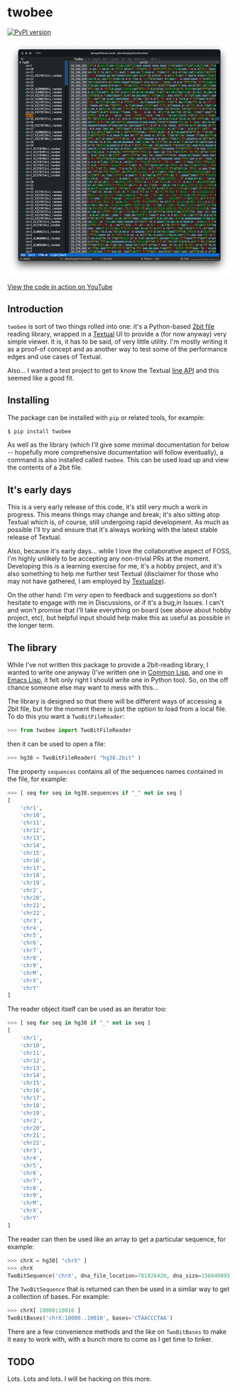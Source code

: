 # twobee

[![PyPI version](https://badge.fury.io/py/twobee.svg)](https://badge.fury.io/py/twobee)

[![View a YouTube video of twobee in action](https://raw.githubusercontent.com/davep/twobee/main/img/twobee.png)](https://www.youtube.com/watch?v=ccrRB4sDixU)

[View the code in action on YouTube](https://www.youtube.com/watch?v=ccrRB4sDixU)

## Introduction

`twobee` is sort of two things rolled into one: it's a Python-based [2bit
file](https://genome.ucsc.edu/FAQ/FAQformat.html#format7) reading library,
wrapped in a [Textual](https://textual.textualize.io/) UI to provide a (for
now anyway) very simple viewer. It is, it has to be said, of very little
utility. I'm mostly writing it as a proof-of concept and as another way to
test some of the performance edges and use cases of Textual.

Also... I wanted a test project to get to know the Textual [line
API](https://textual.textualize.io/guide/widgets/#line-api) and this seemed
like a good fit.

## Installing

The package can be installed with `pip` or related tools, for example:

```sh
$ pip install twobee
```

As well as the library (which I'll give some minimal documentation for below
-- hopefully more comprehensive documentation will follow eventually), a
command is also installed called `twobee`. This can be used load up and view
the contents of a 2bit file.

## It's early days

This is a very early release of this code, it's still very much a work in
progress. This means things may change and break; it's also sitting atop
Textual which is, of course, still undergoing rapid development. As much as
possible I'll try and ensure that it's always working with the latest stable
release of Textual.

Also, because it's early days... while I love the collaborative aspect of
FOSS, I'm highly unlikely to be accepting any non-trivial PRs at the moment.
Developing this is a learning exercise for me, it's a hobby project, and
it's also something to help me further test Textual (disclaimer for those
who may not have gathered, I am employed by
[Textualize](https://www.textualize.io/)).

On the other hand: I'm *very* open to feedback and suggestions so don't
hesitate to engage with me in Discussions, or if it's a bug,in Issues. I
can't and won't promise that I'll take everything on board (see above about
hobby project, etc), but helpful input should help make this as useful as
possible in the longer term.

## The library

While I've not written this package to provide a 2bit-reading library, I
wanted to write one anyway (I've written one in [Common
Lisp](https://github.com/davep/org-davep-2bit), and one in [Emacs
Lisp](https://github.com/davep/2bit.el), it felt only right I should write
one in Python too). So, on the off chance someone else may want to mess with
this...

The library is designed so that there will be different ways of accessing a
2bit file, but for the moment there is just the option to load from a local
file. To do this you want a `TwoBitFileReader`:

```python
>>> from twobee import TwoBitFileReader
```

then it can be used to open a file:

```python
>>> hg38 = TwoBitFileReader( "hg38.2bit" )
```

The property `sequences` contains all of the sequences names contained in
the file, for example:

```python
>>> [ seq for seq in hg38.sequences if "_" not in seq ]
[
    'chr1',
    'chr10',
    'chr11',
    'chr12',
    'chr13',
    'chr14',
    'chr15',
    'chr16',
    'chr17',
    'chr18',
    'chr19',
    'chr2',
    'chr20',
    'chr21',
    'chr22',
    'chr3',
    'chr4',
    'chr5',
    'chr6',
    'chr7',
    'chr8',
    'chr9',
    'chrM',
    'chrX',
    'chrY'
]
```

The reader object itself can be used as an iterator too:

```python
>>> [ seq for seq in hg38 if "_" not in seq ]
[
    'chr1',
    'chr10',
    'chr11',
    'chr12',
    'chr13',
    'chr14',
    'chr15',
    'chr16',
    'chr17',
    'chr18',
    'chr19',
    'chr2',
    'chr20',
    'chr21',
    'chr22',
    'chr3',
    'chr4',
    'chr5',
    'chr6',
    'chr7',
    'chr8',
    'chr9',
    'chrM',
    'chrX',
    'chrY'
]
```

The reader can then be used like an array to get a particular sequence, for
example:

```python
>>> chrX = hg38[ "chrX" ]
>>> chrX
TwoBitSequence('chrX', dna_file_location=781826420, dna_size=156040895, len(n_blocks)=34, len(mask_blocks)=189177)
```

The `TwoBitSequence` that is returned can then be used in a similar way to
get a collection of bases. For example:

```python
>>> chrX[ 10000:10010 ]
TwoBitBases('chrX:10000..10010', bases='CTAACCCTAA')
```

There are a few convenience methods and the like on `TwoBitBases` to make it
easy to work with, with a bunch more to come as I get time to tinker.

## TODO

Lots. Lots and lots. I will be hacking on this more.

[//]: # (README.md ends here)

